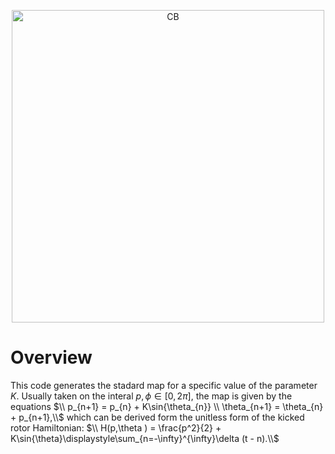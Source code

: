 <p align="center">
<img width="500" alt="CB" src="https://github.com/user-attachments/assets/bf421467-3190-4d65-abfd-e6672065044b">
</p>

# Overview
This code generates the stadard map for a specific value of the parameter $K$. Usually taken on the interal $p,\phi\in [0,2\pi ]$, the map is given by the equations
$\\ p_{n+1} = p_{n} + K\sin{\theta_{n}} \\ \theta_{n+1} = \theta_{n} + p_{n+1},\\$
which can be derived form the unitless form of the kicked rotor Hamiltonian:
$\\ H(p,\theta ) = \frac{p^2}{2} + K\sin{\theta}\displaystyle\sum_{n=-\infty}^{\infty}\delta (t - n).\\$
